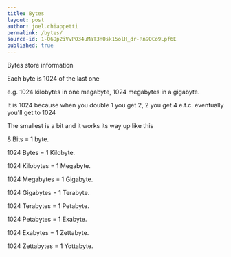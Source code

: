 ```yaml
---
title: Bytes
layout: post
author: joel.chiappetti
permalink: /bytes/
source-id: 1-O6Dp2iVvPO34uMaT3nOsk15olH_dr-Rn9QCo9Lpf6E
published: true
---
```

Bytes store information

Each byte is 1024 of the last one 

e.g. 1024 kilobytes in one megabyte, 1024 megabytes in a gigabyte.

It is 1024 because when you double 1 you get 2, 2 you get 4 e.t.c. eventually you'll get to 1024

The smallest is a bit and it works its way up like this

8 Bits = 1 byte. 

1024 Bytes = 1 Kilobyte. 

1024 Kilobytes = 1 Megabyte. 

1024 Megabytes = 1 Gigabyte. 

1024 Gigabytes = 1 Terabyte. 

1024 Terabytes = 1 Petabyte. 

1024 Petabytes = 1 Exabyte. 

1024 Exabytes = 1 Zettabyte. 

1024 Zettabytes = 1 Yottabyte. 


